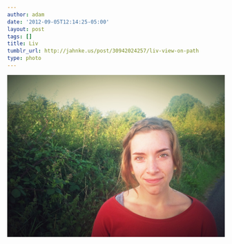 ```yaml
---
author: adam
date: '2012-09-05T12:14:25-05:00'
layout: post
tags: []
title: Liv
tumblr_url: http://jahnke.us/post/30942024257/liv-view-on-path
type: photo
---
```


![](/media/tumblr_m9w2o2k7Fu1qga9s2o1_1280.jpg)
